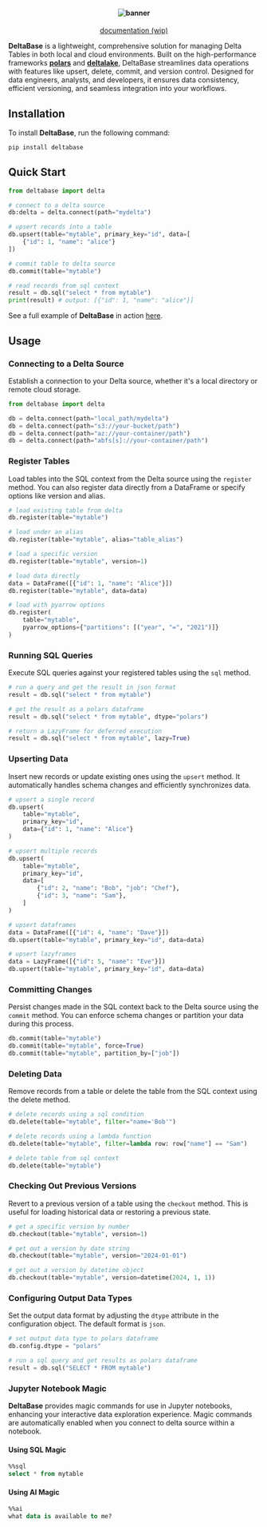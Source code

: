 <h4 align="center">
  <img src="./docs/assets/banner.svg" alt="banner">
</h4>

<p align="center">
  <a href="https://uname-n.github.io/deltabase">documentation (wip)</a>
</p>

**DeltaBase** is a lightweight, comprehensive solution for managing Delta Tables in both local and cloud environments. Built on the high-performance frameworks [**polars**](https://github.com/pola-rs/polars) and [**deltalake**](https://github.com/delta-io/delta-rs), DeltaBase streamlines data operations with features like upsert, delete, commit, and version control. Designed for data engineers, analysts, and developers, it ensures data consistency, efficient versioning, and seamless integration into your workflows.

## Installation
To install **DeltaBase**, run the following command:
```bash
pip install deltabase
```

## Quick Start
```python
from deltabase import delta

# connect to a delta source
db:delta = delta.connect(path="mydelta")

# upsert records into a table 
db.upsert(table="mytable", primary_key="id", data=[
    {"id": 1, "name": "alice"}
])

# commit table to delta source
db.commit(table="mytable")

# read records from sql context
result = db.sql("select * from mytable")
print(result) # output: [{"id": 1, "name": "alice"}]
```

See a full example of **DeltaBase** in action [here](https://github.com/uname-n/deltabase/blob/master/examples/magic.ipynb).

## Usage

### Connecting to a Delta Source
Establish a connection to your Delta source, whether it's a local directory or remote cloud storage.

```python
from deltabase import delta

db = delta.connect(path="local_path/mydelta")
db = delta.connect(path="s3://your-bucket/path")
db = delta.connect(path="az://your-container/path")
db = delta.connect(path="abfs[s]://your-container/path")
```

### Register Tables
Load tables into the SQL context from the Delta source using the `register` method. You can also register data directly from a DataFrame or specify options like version and alias.

```python
# load existing table from delta
db.register(table="mytable")

# load under an alias
db.register(table="mytable", alias="table_alias")

# load a specific version
db.register(table="mytable", version=1)

# load data directly
data = DataFrame([{"id": 1, "name": "Alice"}])
db.register(table="mytable", data=data)

# load with pyarrow options
db.register(
    table="mytable",
    pyarrow_options={"partitions": [("year", "=", "2021")]}
)
```

### Running SQL Queries
Execute SQL queries against your registered tables using the `sql` method.

```python
# run a query and get the result in json format
result = db.sql("select * from mytable")

# get the result as a polars dataframe
result = db.sql("select * from mytable", dtype="polars")

# return a LazyFrame for deferred execution
result = db.sql("select * from mytable", lazy=True)
```

### Upserting Data
Insert new records or update existing ones using the `upsert` method. It automatically handles schema changes and efficiently synchronizes data.

```python
# upsert a single record
db.upsert(
    table="mytable",
    primary_key="id",
    data={"id": 1, "name": "Alice"}
)

# upsert multiple records
db.upsert(
    table="mytable",
    primary_key="id",
    data=[
        {"id": 2, "name": "Bob", "job": "Chef"},
        {"id": 3, "name": "Sam"},
    ]
)

# upsert dataframes
data = DataFrame([{"id": 4, "name": "Dave"}])
db.upsert(table="mytable", primary_key="id", data=data)

# upsert lazyframes
data = LazyFrame([{"id": 5, "name": "Eve"}])
db.upsert(table="mytable", primary_key="id", data=data)
```

### Committing Changes
Persist changes made in the SQL context back to the Delta source using the `commit` method. You can enforce schema changes or partition your data during this process.


```python
db.commit(table="mytable")
db.commit(table="mytable", force=True)
db.commit(table="mytable", partition_by=["job"])
```

### Deleting Data
Remove records from a table or delete the table from the SQL context using the delete method.

```python
# delete records using a sql condition
db.delete(table="mytable", filter="name='Bob'")

# delete records using a lambda function
db.delete(table="mytable", filter=lambda row: row["name"] == "Sam")

# delete table from sql context
db.delete(table="mytable")
```

### Checking Out Previous Versions
Revert to a previous version of a table using the `checkout` method. This is useful for loading historical data or restoring a previous state.

```python
# get a specific version by number
db.checkout(table="mytable", version=1)

# get out a version by date string
db.checkout(table="mytable", version="2024-01-01")

# get out a version by datetime object
db.checkout(table="mytable", version=datetime(2024, 1, 1))
```

### Configuring Output Data Types
Set the output data format by adjusting the `dtype` attribute in the configuration object. The default format is `json`.

```python
# set output data type to polars dataframe
db.config.dtype = "polars"

# run a sql query and get results as polars dataframe
result = db.sql("SELECT * FROM mytable")
```

### Jupyter Notebook Magic
**DeltaBase** provides magic commands for use in Jupyter notebooks, enhancing your interactive data exploration experience. Magic commands are automatically enabled when you connect to delta source within a notebook.

#### Using SQL Magic
```sql
%%sql
select * from mytable
```

#### Using AI Magic
```sql
%%ai
what data is available to me?
```
